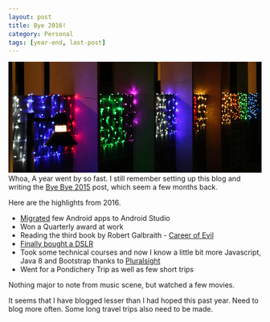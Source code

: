 ```yaml
---
layout: post
title: Bye 2016!
category: Personal
tags: [year-end, last-post]
---
```

![christmas](/public/images/christmas_lights.jpg)
Whoa, A year went by so fast. I still remember setting up this blog and writing the [Bye Bye 2015](https://github.com/midhunhk) post, which seem a few months back.

Here are the highlights from 2016.

* [Migrated](https://github.com/midhunhk) few Android apps to Android Studio
* Won a Quarterly award at work
* Reading the third book by Robert Galbraith - [Career of Evil](https://www.amazon.co.uk/Career-Cormoran-Strike-Robert-Galbraith/dp/0751562270)
* [Finally bought a DSLR](http://midhunhk.github.io/2016/12/18/first-dslr/)
* Took some technical courses and now I know a little bit more Javascript, Java 8 and Bootstrap thanks to [Pluralsight](https://www.pluralsight.com/)
* Went for a Pondichery Trip as well as few short trips

Nothing major to note from music scene, but watched a few movies.

It seems that I have blogged lesser than I had hoped this past year. Need to blog more often. Some long travel trips also need to be made.
